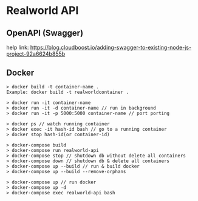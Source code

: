 # Realworld API

## OpenAPI (Swagger)

help link: https://blog.cloudboost.io/adding-swagger-to-existing-node-js-project-92a6624b855b

## Docker

```
> docker build -t container-name .
Example: docker build -t realworldcontainer .

> docker run -it container-name
> docker run -it -d container-name // run in background
> docker run -it -p 5000:5000 container-name // port porting

> docker ps // watch running container
> docker exec -it hash-id bash // go to a running container
> docker stop hash-id(or container-id)

> docker-compose build
> docker-compose run realworld-api
> docker-compose stop // shutdown db without delete all containers
> docker-compose down // shutdown db & delete all containers
> docker-compose up --build // run & build docker
> docker-compose up --build --remove-orphans

> docker-compose up // run docker
> docker-compose up -d
> docker-compose exec realworld-api bash
```
